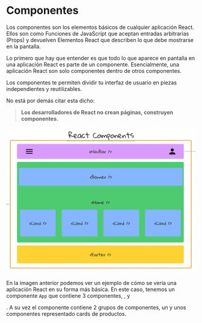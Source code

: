 # Componentes

Los componentes son los elementos básicos de cualquier aplicación React. Ellos son como Funciones de JavaScript que aceptan entradas arbitrarias (Props) y devuelven Elementos React que describen lo que debe mostrarse en la pantalla.

Lo primero que hay que entender es que todo lo que aparece en pantalla en una aplicación React es parte de un componente. Esencialmente, una aplicación React son solo componentes dentro de otros componentes.

Los componentes te permiten dividir tu interfaz de usuario en piezas independientes y reutilizables. 

No está por demás citar esta dicho:

> **Los desarrolladores de React no crean páginas, construyen componentes.**

![1702303979649](image/02-Components/1702303979649.png)

En la imagen anterior podemos ver un ejemplo de cómo se vería una aplicación React en su forma más básica. En este caso, tenemos un componente `App` que contiene 3 componentes, <Navbar />, <Home /> y <Footer />. A su vez el componente <Home /> contiene 2 grupos de componentes, un <Banner /> y unos componentes <Card /> representado cards de productos.

